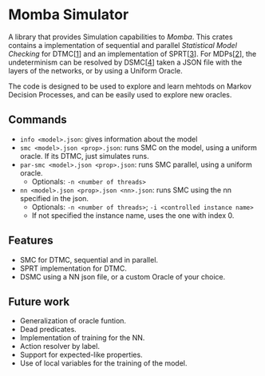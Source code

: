 # Momba Simulator

<!-- [![crate](???)](???) -->
<!-- [![documentation](???)](???) -->

A library that provides Simulation capabilities to *Momba*.
This crates contains a implementation of sequential and parallel 
*Statistical Model Checking* for DTMC[[1]] and an implementation of SPRT[[3]]. 
For MDPs[[2]], the undeterminism can be resolved by DSMC[[4]] taken a JSON file
with the layers of the networks, or by using a Uniform Oracle.

The code is designed to be used to explore and learn mehtods on Markov
Decision Processes, and can be easily used to explore new oracles.


[1]: https://en.wikipedia.org/wiki/Discrete-time_Markov_chain
[2]: https://en.wikipedia.org/wiki/Markov_decision_process
[3]: https://en.wikipedia.org/wiki/Sequential_probability_ratio_test
[4]: http://dx.doi.org/10.22028/D291-36816

## Commands
- `info <model>.json`: gives information about the model
- `smc <model>.json <prop>.json`: runs SMC on the model, using a uniform oracle. If its DTMC, just simulates runs.
- `par-smc <model>.json <prop>.json`: runs SMC parallel, using a uniform oracle.
    - Optionals: `-n <number of threads>`
- `nn <model>.json <prop>.json <nn>.json`: runs SMC using the nn specified in the json.
    - Optionals: `-n <number of threads>`; `-i <controlled instance name>`
    - If not specified the instance name, uses the one with index 0.

## Features
- SMC for DTMC, sequential and in parallel.
- SPRT implementation for DTMC. 
- DSMC using a NN json file, or a custom Oracle of your choice.

## Future work

- Generalization of oracle funtion.
- Dead predicates.
- Implementation of training for the NN.
- Action resolver by label.
- Support for expected-like properties.
- Use of local variables for the training of the model.